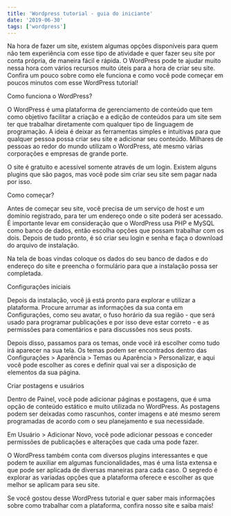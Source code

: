 ```yaml
---
title: 'Wordpress tutorial - guia do iniciante'
date: '2019-06-30'
tags: ['wordpress']
---
```


Na hora de fazer um site, existem algumas opções disponíveis para quem não tem experiência com esse tipo de atividade e quer fazer seu site por conta própria, de maneira fácil e rápida. O WordPress pode te ajudar muito nessa hora com vários recursos muito úteis para a hora de criar seu site. Confira um pouco sobre como ele funciona e como você pode começar em poucos minutos com esse WordPress tutorial!

Como funciona o WordPress?

O WordPress é uma plataforma de gerenciamento de conteúdo que tem como objetivo facilitar a criação e a edição de conteúdos para um site sem ter que trabalhar diretamente com qualquer tipo de linguagem de programação. A ideia é deixar as ferramentas simples e intuitivas para que qualquer pessoa possa criar seu site e adicionar seu conteúdo. Milhares de pessoas ao redor do mundo utilizam o WordPress, até mesmo várias corporações e empresas de grande porte.

O site é gratuito e acessível somente através de um login. Existem alguns plugins que são pagos, mas você pode sim criar seu site sem pagar nada por isso.

Como começar?

Antes de começar seu site, você precisa de um serviço de host e um domínio registrado, para ter um endereço onde o site poderá ser acessado. É importante levar em consideração que o WordPress usa PHP e MySQL como banco de dados, então escolha opções que possam trabalhar com os dois. Depois de tudo pronto, é só criar seu login e senha e faça o download do arquivo de instalação.

Na tela de boas vindas coloque os dados do seu banco de dados e do endereço do site e preencha o formulário para que a instalação possa ser completada.

Configurações iniciais

Depois da instalação, você já está pronto para explorar e utilizar a plataforma. Procure arrumar as informações da sua conta em Configurações, como seu avatar, o fuso horário da sua região - que será usado para programar publicações e por isso deve estar correto - e as permissões para comentários e para discussões nos seus posts.

Depois disso, passamos para os temas, onde você irá escolher como tudo irá aparecer na sua tela. Os temas podem ser encontrados dentro das Configurações > Aparência > Temas ou Aparência > Personalizar, e aqui você pode escolher as cores e definir qual vai ser a disposição de elementos da sua página.

Criar postagens e usuários

Dentro de Painel, você pode adicionar páginas e postagens, que é uma opção de conteúdo estático e muito utilizada no WordPress. As postagens podem ser deixadas como rascunhos, conter imagens e até mesmo serem programadas de acordo com o seu planejamento e sua necessidade.

Em Usuário > Adicionar Novo, você pode adicionar pessoas e conceder permissões de publicações e alterações que cada uma pode fazer.

O WordPress também conta com diversos plugins interessantes e que podem te auxiliar em algumas funcionalidades, mas é uma lista extensa e que pode ser aplicada de diversas maneiras para cada caso. O segredo é explorar as variadas opções que a plataforma oferece e escolher as que melhor se aplicam para seu site.

Se você gostou desse WordPress tutorial e quer saber mais informações sobre como trabalhar com a plataforma, confira nosso site e saiba mais!
